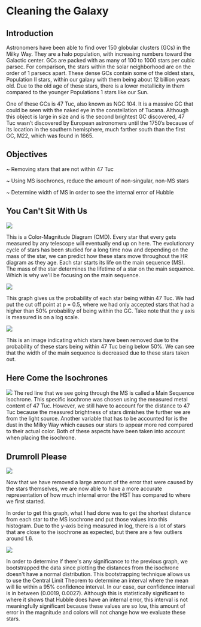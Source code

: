 # Cleaning the Galaxy

## Introduction


Astronomers have been able to find over 150 globular clusters (GCs) in the Milky Way. They are a halo population, with increasing numbers toward the Galactic center. GCs are packed with as many of 100 to 1000 stars per cubic parsec. For comparison, the stars within the solar neighborhood are on the order of 1 parsecs apart. These dense GCs contain some of the oldest stars, Population II stars, within our galaxy with them being about 12 billion years old. Due to the old age of these stars, there is a lower metallicity in them compared to the younger Populations 1 stars like our Sun.


One of these GCs is 47 Tuc, also known as NGC 104. It is a massive GC that could be seen with the naked eye in the constellation of Tucana. Although this object is large in size and is the second brightest GC discovered, 47 Tuc wasn’t discovered by European astronomers until the 1750’s because of its location in the southern hemisphere, much farther south than the first GC, M22, which was found in 1665.


## Objectives
~ Removing stars that are not within 47 Tuc

~ Using MS isochrones, reduce the amount of non-singular, non-MS stars

~ Determine width of MS in order to see the internal error of Hubble


## You Can't Sit With Us

![](images/CMD_optical.png)	


This is a Color-Magnitude Diagram (CMD). Every star that every gets measured by any telescope will eventually end up on here. The evolutionary cycle of stars has been studied for a long time now and depending on the mass of the star, we can predict how these stars move throughout the HR diagram as they age. Each star starts its life on the main sequence (MS). The mass of the star determines the lifetime of a star on the main sequence. Which is why we'll be focusing on the main sequence. 


![](images/membership.png)


This graph gives us the probability of each star being within 47 Tuc. We had put the cut off point at p = 0.5, where we had only accepted stars that had a higher than 50% probability of being within the GC. Take note that the y axis is measured is on a log scale.


![](images/sep_mem_from_nonmem.png)


This is an image indicating which stars have been removed due to the probability of these stars being within 47 Tuc being below 50%. We can see that the width of the main sequence is decreased due to these stars taken out. 


## Here Come the Isochrones


![](iso_optical.png)
The red line that we see going through the MS is called a Main Sequence Isochrone. This specific isochrone was chosen using the measured metal content of 47 Tuc. However, we still have to account for the distance to 47 Tuc because the measured brightness of stars dimishes the further we are from the light source. Another variable that has to be accounted for is the dust in the Milky Way which causes our stars to appear more red compared to their actual color. Both of these aspects have been taken into account when placing the isochrone. 


## Drumroll Please

![](images/final_distance.png)


Now that we have removed a large amount of the error that were caused by the stars themselves, we are now able to have a more accurate representation of how much internal error the HST has compared to where we first started. 


In order to get this graph, what I had done was to get the shortest distance from each star to the MS isochrone and put those values into this histogram. Due to the y-axis being measured in log, there is a lot of stars that are close to the isochrone as expected, but there are a few outliers around 1.6. 


![](images/bootstrapping.png)

In order to determine if there's any significance to the previous graph, we bootstrapped the data since plotting the distances from the isochrone doesn't have a normal distribution. This bootstrapping technique allows us to use the Central Limit Theorem to determine an interval where the mean will lie within a 95% confidence interval. In our case, our confidence interval is in between (0.0019, 0.0027). Although this is statistically significant to where it shows that Hubble does have an internal error, this interval is not meaningfully significant because these values are so low, this amount of error in the magnitude and colors will not change how we evaluate these stars.
